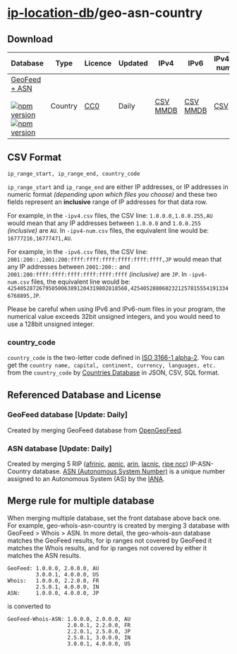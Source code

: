 # [ip-location-db](https://github.com/sapics/ip-location-db)/geo-asn-country

## Download

| Database | Type | Licence | Updated | IPv4 | IPv6 | IPv4-num | IPv6-num |
|---|---|---|---|---|---|---|---|
| [GeoFeed + ASN](https://github.com/sapics/ip-location-db/tree/main/geo-asn-country/)<br><br>[![npm version](https://img.shields.io/npm/v/@ip-location-db/geo-asn-country?color=success&style=flat-square&label=CSV)](https://www.npmjs.com/package/@ip-location-db/geo-asn-country)<br>[![npm version](https://img.shields.io/npm/v/@ip-location-db/geo-asn-country-mmdb?color=success&style=flat-square&label=MMDB)](https://www.npmjs.com/package/@ip-location-db/geo-asn-country-mmdb) | Country | [CC0](https://creativecommons.org/publicdomain/zero/1.0/deed) | Daily | [CSV](https://cdn.jsdelivr.net/npm/@ip-location-db/geo-asn-country/geo-asn-country-ipv4.csv)<br>[MMDB](https://cdn.jsdelivr.net/npm/@ip-location-db/geo-asn-country-mmdb/geo-asn-country-ipv4.mmdb) | [CSV](https://cdn.jsdelivr.net/npm/@ip-location-db/geo-asn-country/geo-asn-country-ipv6.csv)<br>[MMDB](https://cdn.jsdelivr.net/npm/@ip-location-db/geo-asn-country-mmdb/geo-asn-country-ipv6.mmdb) | [CSV](https://cdn.jsdelivr.net/npm/@ip-location-db/geo-asn-country/geo-asn-country-ipv4-num.csv) | [CSV](https://cdn.jsdelivr.net/npm/@ip-location-db/geo-asn-country/geo-asn-country-ipv6-num.csv) |


## CSV Format

```CSV
ip_range_start, ip_range_end, country_code
```
`ip_range_start` and `ip_range_end` are either IP addresses, or IP addresses in numeric format *(depending upon which files you choose)* and these two fields represent an **inclusive** range of IP addresses for that data row.

For example, in the `-ipv4.csv` files, the CSV line: `1.0.0.0,1.0.0.255,AU` would mean that any IP addresses between `1.0.0.0` and `1.0.0.255` *(inclusive)* are `AU`. In `-ipv4-num.csv` files, the equivalent line would be: `16777216,16777471,AU`.

For example, in the `-ipv6.csv` files, the CSV line: `2001:200::,2001:200:ffff:ffff:ffff:ffff:ffff:ffff,JP` would mean that any IP addresses between `2001:200::` and `2001:200:ffff:ffff:ffff:ffff:ffff:ffff` *(inclusive)* are `JP`. In `-ipv6-num.csv` files, the equivalent line would be: `42540528726795050063891204319802818560,42540528806023212578155541913346768895,JP`.

Please be careful when using IPv6 and IPv6-num files in your program, the numerical value exceeds 32bit unsigned integers, and you would need to use a 128bit unsigned integer.


### country_code

`country_code` is the two-letter code defined in [ISO 3166-1 alpha-2](https://wikipedia.org/wiki/ISO_3166-1_alpha-2).
You can get the `country name, capital, continent, currency, languages, etc.` from the `country_code` by [Countries Database](https://github.com/annexare/Countries) in JSON, CSV, SQL format.


## Referenced Database and License



### GeoFeed database [Update: Daily]

Created by merging GeoFeed database from [OpenGeoFeed](https://opengeofeed.org/).



### ASN database [Update: Daily]

Created by merging 5 RIP ([afrinic](https://afrinic.net), [apnic](https://www.apnic.net), [arin](https://www.arin.net), [lacnic](https://www.lacnic.net), [ripe ncc](https://www.ripe.net)) IP-ASN-Country database.
[ASN (Autonomous System Number)](https://wikipedia.org/wiki/Autonomous_system_(Internet)) is a unique number assigned to an Autonomous System (AS) by the [IANA](https://www.iana.org/).

## Merge rule for multiple database

When merging multiple database, set the front database above back one.
For example, geo-whois-asn-country is created by merging 3 database with GeoFeed > Whois > ASN.
In more detail, the geo-whois-asn database matches the GeoFeed results, for ip ranges not covered by GeoFeed it matches the Whois results, and for ip ranges not covered by either it matches the ASN results.
```
GeoFeed: 1.0.0.0, 2.0.0.0, AU
         3.0.0.1, 4.0.0.0, US
Whois:   1.0.0.0, 2.2.0.0, FR
         2.5.0.1, 4.0.0.0, IN
ASN:     1.0.0.0, 4.0.0.0, JP
```
is converted to
```
GeoFeed-Whois-ASN: 1.0.0.0, 2.0.0.0, AU
                   2.0.0.1, 2.2.0.0, FR
                   2.2.0.1, 2.5.0.0, JP
                   2.5.0.1, 3.0.0.0, IN
                   3.0.0.1, 4.0.0.0, US
```
